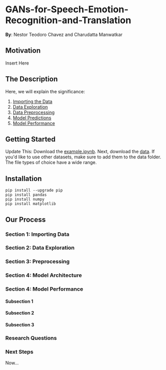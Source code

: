 # GANs-for-Speech-Emotion-Recognition-and-Translation

**By**: Nestor Teodoro Chavez and Charudatta Manwatkar

## Motivation
Insert Here

## The Description

Here, we will explain the significance:<br>
1. [Importing the Data](#import)<br>
2. [Data Exploration](#explore)<br>
3. [Data Preprocessing](#preprocess)<br>
4. [Model Predictions](#model)<br>
5. [Model Performance](#metrics)<br>

## Getting Started 

Update This: 
Download the [example.ipynb](https://github.com/neteodorochavez/GANs-for-Speech-Emotion-Recognition-and-Translation/example.ipynb). Next, download the [data](https://github.com/neteodorochavez/GANs-for-Speech-Emotion-Recognition-and-Translation/tree/main/data). If you'd like to use other datasets, make sure to add them to the data folder. The file types of choice have a wide range.

## Installation

```
pip install --upgrade pip
pip install pandas
pip install numpy
pip install matplotlib
```

## Our Process

### <a name="import">Section 1: Importing Data</a> 

### <a name="explore">Section 2: Data Exploration</a> 

### <a name="preprocess">Section 3: Preprocessing</a>

### <a name="model">Section 4: Model Architecture</a>

### <a name="metrics">Section 4: Model Performance</a>

#### Subsection 1

#### Subsection 2  

#### Subsection 3


### Research Questions 

### Next Steps 
Now... 
